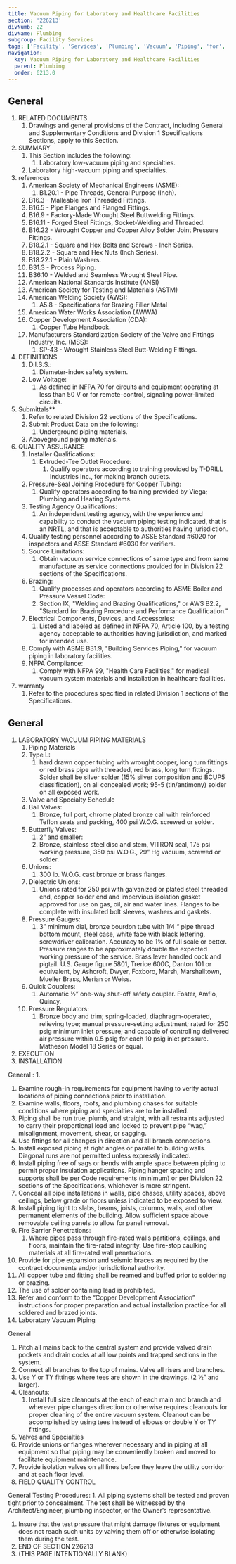```yaml
---
title: Vacuum Piping for Laboratory and Healthcare Facilities
section: '226213'
divNumb: 22
divName: Plumbing
subgroup: Facility Services
tags: ['Facility', 'Services', 'Plumbing', 'Vacuum', 'Piping', 'for', 'Laboratory', 'Healthcare', 'Facilities']
navigation:
  key: Vacuum Piping for Laboratory and Healthcare Facilities
  parent: Plumbing
  order: 6213.0
---
```



## General

1. RELATED DOCUMENTS
   1. Drawings and general provisions of the Contract, including General and Supplementary Conditions and Division 1 Specifications Sections, apply to this Section.
1. SUMMARY
   1. This Section includes the following:
      1. Laboratory low-vacuum piping and specialties. 
   1. Laboratory high-vacuum piping and specialties. 
1. references
   1. American Society of Mechanical Engineers (ASME):
      1. B1.20.1 - Pipe Threads, General Purpose (Inch).
   1. B16.3 - Malleable Iron Threaded Fittings.
   1. B16.5 - Pipe Flanges and Flanged Fittings.
   1. B16.9 - Factory-Made Wrought Steel Buttwelding Fittings.
   1. B16.11 - Forged Steel Fittings, Socket-Welding and Threaded.
   1. B16.22 - Wrought Copper and Copper Alloy Solder Joint Pressure Fittings.
   1. B18.2.1 - Square and Hex Bolts and Screws - Inch Series.
   1. B18.2.2 - Square and Hex Nuts (Inch Series).
   1. B18.22.1 - Plain Washers.
   1. B31.3 - Process Piping.
   1. B36.10 - Welded and Seamless Wrought Steel Pipe.
   1. American National Standards Institute (ANSI)
   1. American Society for Testing and Materials (ASTM)
   1. American Welding Society (AWS):
      1. A5.8 - Specifications for Brazing Filler Metal
   1. American Water Works Association (AWWA)
   1. Copper Development Association (CDA):
      1. Copper Tube Handbook.
   1. Manufacturers Standardization Society of the Valve and Fittings Industry, Inc. (MSS):
      1. SP-43 - Wrought Stainless Steel Butt-Welding Fittings.
1. DEFINITIONS
   1. D.I.S.S.:
      1. Diameter-index safety system.
   1. Low Voltage:
      1. As defined in NFPA 70 for circuits and equipment operating at less than 50 V or for remote-control, signaling power-limited circuits.
1. Submittals** 
   1. Refer to related Division 22 sections of the Specifications. 
   1. Submit Product Data on the following:
      1. Underground piping materials.
   1. Aboveground piping materials.
1. QUALITY ASSURANCE
   1. Installer Qualifications:
      1. Extruded-Tee Outlet Procedure:
         1. Qualify operators according to training provided by T-DRILL Industries Inc., for making branch outlets.
   1. Pressure-Seal Joining Procedure for Copper Tubing:
      1. Qualify operators according to training provided by Viega; Plumbing and Heating Systems.
   1. Testing Agency Qualifications:
      1. An independent testing agency, with the experience and capability to conduct the vacuum piping testing indicated, that is an NRTL, and that is acceptable to authorities having jurisdiction.
   1. Qualify testing personnel according to ASSE Standard #6020 for inspectors and ASSE Standard #6030 for verifiers.
   1. Source Limitations:
      1. Obtain vacuum service connections of same type and from same manufacture as service connections provided for in Division 22 sections of the Specifications.
   1. Brazing:
      1. Qualify processes and operators according to ASME Boiler and Pressure Vessel Code:
      1. Section IX, "Welding and Brazing Qualifications," or AWS B2.2, "Standard for Brazing Procedure and Performance Qualification."
   1. Electrical Components, Devices, and Accessories:
      1. Listed and labeled as defined in NFPA 70, Article 100, by a testing agency acceptable to authorities having jurisdiction, and marked for intended use.
   1. Comply with ASME B31.9, "Building Services Piping," for vacuum piping in laboratory facilities.
   1. NFPA Compliance:
      1. Comply with NFPA 99, "Health Care Facilities," for medical vacuum system materials and installation in healthcare facilities.
1. warranty
   1. Refer to the procedures specified in related Division 1 sections of the Specifications. 

## General

1. LABORATORY VACUUM PIPING MATERIALS
   1. Piping Materials
   1. Type L:
      1. hard drawn copper tubing with wrought copper, long turn fittings or red brass pipe with threaded, red brass, long turn fittings. Solder shall be silver solder (15% silver composition and BCUP5 classification), on all concealed work; 95-5 (tin/antimony) solder on all exposed work.
   1. Valve and Specialty Schedule
   1. Ball Valves:
      1. Bronze, full port, chrome plated bronze call with reinforced Teflon seats and packing, 400 psi W.O.G. screwed or solder.
   1. Butterfly Valves:
      1. 2” and smaller:
      1. Bronze, stainless steel disc and stem, VITRON seal, 175 psi working pressure, 350 psi W.O.G., 29” Hg vacuum, screwed or solder.
   1. Unions:
      1. 300 lb. W.O.G. cast bronze or brass flanges.
   1. Dielectric Unions:
      1. Unions rated for 250 psi with galvanized or plated steel threaded end, copper solder end and impervious isolation gasket approved for use on gas, oil, air and water lines. Flanges to be complete with insulated bolt sleeves, washers and gaskets.
   1. Pressure Gauges:
      1. 3” minimum dial, bronze bourdon tube with 1/4 “ pipe thread bottom mount, steel case, white face with black lettering, screwdriver calibration. Accuracy to be 1% of full scale or better. Pressure ranges to be approximately double the expected working pressure of the service. Brass lever handled cock and pigtail. U.S. Gauge figure 5801, Trerice 600C, Danton 101 or equivalent, by Ashcroft, Dwyer, Foxboro, Marsh, Marshalltown, Mueller Brass, Merian or Weiss.
   1. Quick Couplers:
      1. Automatic ½” one-way shut-off safety coupler. Foster, Amflo, Quincy.
   1. Pressure Regulators:
      1. Bronze body and trim; spring-loaded, diaphragm-operated, relieving type; manual pressure-setting adjustment; rated for 250 psig minimum inlet pressure; and capable of controlling delivered air pressure within 0.5 psig for each 10 psig inlet pressure. Matheson Model 18 Series or equal.
1. EXECUTION
1. INSTALLATION

General
:
      1. 
   1. Examine rough-in requirements for equipment having to verify actual locations of piping connections prior to installation.
   1. Examine walls, floors, roofs, and plumbing chases for suitable conditions where piping and specialties are to be installed.
   1. Piping shall be run true, plumb, and straight, with all restraints adjusted to carry their proportional load and locked to prevent pipe “wag,” misalignment, movement, shear, or sagging.
   1. Use fittings for all changes in direction and all branch connections.
   1. Install exposed piping at right angles or parallel to building walls. Diagonal runs are not permitted unless expressly indicated.
   1. Install piping free of sags or bends with ample space between piping to permit proper insulation applications. Piping hanger spacing and supports shall be per Code requirements (minimum) or per Division 22 sections of the Specifications, whichever is more stringent.
   1. Conceal all pipe installations in walls, pipe chases, utility spaces, above ceilings, below grade or floors unless indicated to be exposed to view.
   1. Install piping tight to slabs, beams, joists, columns, walls, and other permanent elements of the building. Allow sufficient space above removable ceiling panels to allow for panel removal.
   1. Fire Barrier Penetrations:
      1. Where pipes pass through fire-rated walls partitions, ceilings, and floors, maintain the fire-rated integrity. Use fire-stop caulking materials at all fire-rated wall penetrations.
   1. Provide for pipe expansion and seismic braces as required by the contract documents and/or jurisdictional authority.
   1. All copper tube and fitting shall be reamed and buffed prior to soldering or brazing.
   1. The use of solder containing lead is prohibited.
   1. Refer and conform to the “Copper Development Association” instructions for proper preparation and actual installation practice for all soldered and brazed joints.
   1. Laboratory Vacuum Piping

General
   1. Pitch all mains back to the central system and provide valved drain pockets and drain cocks at all low points and trapped sections in the system.
   1. Connect all branches to the top of mains. Valve all risers and branches.
   1. Use Y or TY fittings where tees are shown in the drawings. (2 ½” and larger).
   1. Cleanouts:
      1. Install full size cleanouts at the each of each main and branch and wherever pipe changes direction or otherwise requires cleanouts for proper cleaning of the entire vacuum system. Cleanout can be accomplished by using tees instead of elbows or double Y or TY fittings.
   1. Valves and Specialties
   1. Provide unions or flanges wherever necessary and in piping at all equipment so that piping may be conveniently broken and moved to facilitate equipment maintenance.
   1. Provide isolation valves on all lines before they leave the utility corridor and at each floor level.
1. FIELD QUALITY CONTROL

General
 Testing Procedures:
      1. All piping systems shall be tested and proven tight prior to concealment. The test shall be witnessed by the Architect/Engineer, plumbing inspector, or the Owner’s representative.
   1. Insure that the test pressure that might damage fixtures or equipment does not reach such units by valving them off or otherwise isolating them during the test.
1. END OF SECTION 226213
1. (THIS PAGE INTENTIONALLY BLANK)

